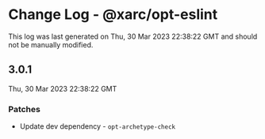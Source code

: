 # Change Log - @xarc/opt-eslint

This log was last generated on Thu, 30 Mar 2023 22:38:22 GMT and should not be manually modified.

## 3.0.1
Thu, 30 Mar 2023 22:38:22 GMT

### Patches

- Update dev dependency - `opt-archetype-check`

